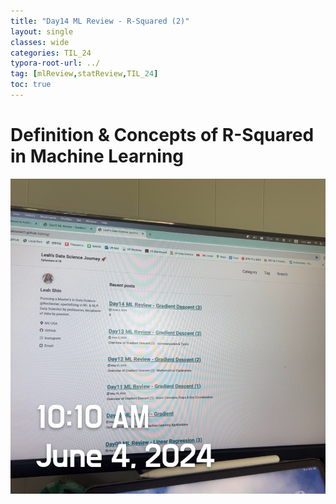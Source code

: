 ```yaml
---
title: "Day14 ML Review - R-Squared (2)"
layout: single
classes: wide
categories: TIL_24
typora-root-url: ../
tag: [mlReview,statReview,TIL_24]
toc: true
---
```


# Definition & Concepts of R-Squared in Machine Learning

![FBEC82A6-63E4-49DB-A5D5-D8D68D2C1350_1_105_c](/images/2024-06-04-TIL24_Day15/FBEC82A6-63E4-49DB-A5D5-D8D68D2C1350_1_105_c.jpeg)
